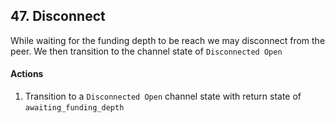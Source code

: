 ## 47. Disconnect

While waiting for the funding depth to be reach we may disconnect from the peer. We then transition to the channel state of `Disconnected Open`

#### Actions

1. Transition to a `Disconnected Open` channel state with return state of `awaiting_funding_depth`
